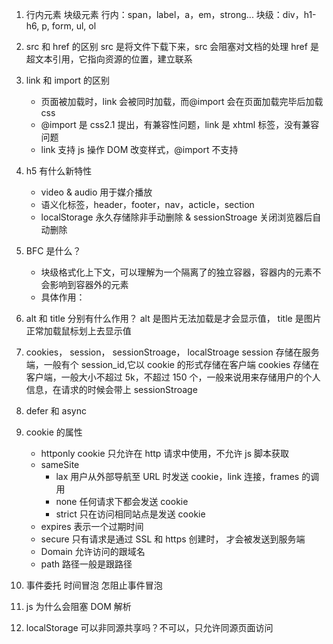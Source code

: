 1. 行内元素 块级元素
   行内：span，label，a，em，strong...
   块级：div，h1-h6, p, form, ul, ol

2. src 和 href 的区别
   src 是将文件下载下来，src 会阻塞对文档的处理
   href 是超文本引用，它指向资源的位置，建立联系

3. link 和 import 的区别

   - 页面被加载时，link 会被同时加载，而@import 会在页面加载完毕后加载 css
   - @import 是 css2.1 提出，有兼容性问题，link 是 xhtml 标签，没有兼容问题
   - link 支持 js 操作 DOM 改变样式，@import 不支持

4. h5 有什么新特性

   - video & audio 用于媒介播放
   - 语义化标签，header，footer，nav，acticle，section
   - localStorage 永久存储除非手动删除 & sessionStroage 关闭浏览器后自动删除

5. BFC 是什么？
   - 块级格式化上下文，可以理解为一个隔离了的独立容器，容器内的元素不会影响到容器外的元素
   - 具体作用：
6. alt 和 title 分别有什么作用？
   alt 是图片无法加载是才会显示值， title 是图片正常加载鼠标划上去显示值

7. cookies， session， sessionStroage， localStroage
   session 存储在服务端，一般有个 session_id,它以 cookie 的形式存储在客户端
   cookies 存储在客户端，一般大小不超过 5k，不超过 150 个，一般来说用来存储用户的个人信息，在请求的时候会带上
   sessionStroage
8. defer 和 async

9. cookie 的属性

   - httponly cookie 只允许在 http 请求中使用，不允许 js 脚本获取
   - sameSite
     - lax 用户从外部导航至 URL 时发送 cookie，link 连接，frames 的调用
     - none 任何请求下都会发送 cookie
     - strict 只在访问相同站点是发送 cookie
   - expires 表示一个过期时间
   - secure 只有请求是通过 SSL 和 https 创建时， 才会被发送到服务端
   - Domain 允许访问的跟域名
   - path 路径一般是跟路径

10. 事件委托 时间冒泡 怎阻止事件冒泡

11. js 为什么会阻塞 DOM 解析

12. localStorage 可以非同源共享吗？不可以，只允许同源页面访问
